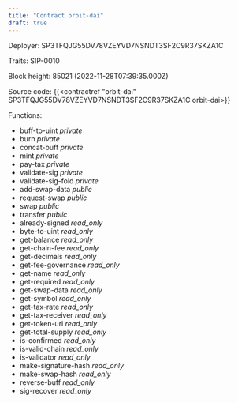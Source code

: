 ```yaml
---
title: "Contract orbit-dai"
draft: true
---
```

Deployer: SP3TFQJG55DV78VZEYVD7NSNDT3SF2C9R37SKZA1C

Traits:
 SIP-0010



Block height: 85021 (2022-11-28T07:39:35.000Z)

Source code: {{<contractref "orbit-dai" SP3TFQJG55DV78VZEYVD7NSNDT3SF2C9R37SKZA1C orbit-dai>}}

Functions:

* buff-to-uint _private_
* burn _private_
* concat-buff _private_
* mint _private_
* pay-tax _private_
* validate-sig _private_
* validate-sig-fold _private_
* add-swap-data _public_
* request-swap _public_
* swap _public_
* transfer _public_
* already-signed _read_only_
* byte-to-uint _read_only_
* get-balance _read_only_
* get-chain-fee _read_only_
* get-decimals _read_only_
* get-fee-governance _read_only_
* get-name _read_only_
* get-required _read_only_
* get-swap-data _read_only_
* get-symbol _read_only_
* get-tax-rate _read_only_
* get-tax-receiver _read_only_
* get-token-uri _read_only_
* get-total-supply _read_only_
* is-confirmed _read_only_
* is-valid-chain _read_only_
* is-validator _read_only_
* make-signature-hash _read_only_
* make-swap-hash _read_only_
* reverse-buff _read_only_
* sig-recover _read_only_
